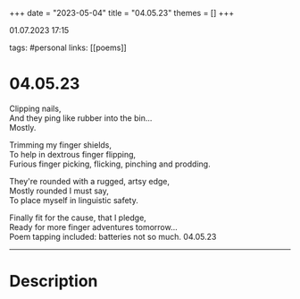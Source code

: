 +++
date = "2023-05-04"
title = "04.05.23"
themes = []
+++

01.07.2023 17:15

tags: #personal
links: [[poems]]

# 04.05.23
Clipping nails,  
And they ping like rubber into the bin...  
Mostly.  
  
Trimming my finger shields,  
To help in dextrous finger flipping,  
Furious finger picking, flicking, pinching and prodding.  
  
They're rounded with a rugged, artsy edge,  
Mostly rounded I must say,  
To place myself in linguistic safety.  
  
Finally fit for the cause, that I pledge,  
Ready for more finger adventures tomorrow...  
Poem tapping included: batteries not so much.
04.05.23

---
# Description
